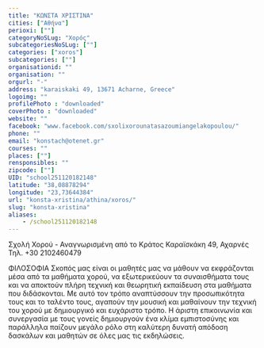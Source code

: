 ```yaml
---
title: "ΚΩΝΣΤΑ ΧΡΙΣΤΙΝΑ"
cities: ["Αθήνα"]
perioxi: [""]
categoryNoSLug: "Χορός"
subcategoriesNoSLug: [""]
categories: ["xoros"]
subcategories: [""]
organisationid: ""
organisation: ""
orgurl: "-"
address: "karaiskaki 49, 13671 Acharne, Greece"
logoimg: ""
profilePhoto : "downloaded"
coverPhoto : "downloaded"
website: ""
facebook: "www.facebook.com/sxolixorounatasazoumiangelakopoulou/"
phone: ""
email: "konstach@otenet.gr"
courses: ""
places: [""]
rensponsibles: ""
zipcode: [""]
UID: "school251120182148"
latitude: "38,08878294"
longitude: "23,73644384"
url: "konsta-xristina/athina/xoros/"
slug: "konsta-xristina"
aliases:
    - /school251120182148
---
```



Σχολή Χορού - Αναγνωρισμένη από το Κράτος Καραϊσκάκη 49, Αχαρνές Τηλ. +30 2102460479

ΦΙΛΟΣΟΦΙΑ Σκοπός μας είναι οι μαθητές μας να μάθουν να εκφράζονται μέσα από τα μαθήματα χορού, να εξωτερικεύουν τα συναισθήματα τους και να αποκτούν πλήρη τεχνική και θεωρητική εκπαίδευση στα μαθήματα που διδάσκονται. Με αυτό τον τρόπο αναπτύσσουν την προσωπικότητα τους και το ταλέντο τους, αγαπούν την μουσική και μαθαίνουν την τεχνική του χορού με δημιουργικό και ευχάριστο τρόπο. Η άριστη επικοινωνία και συνεργασία με τους γονείς δημιουργούν ένα κλίμα εμπιστοσύνης και παράλληλα παίζουν μεγάλο ρόλο στη καλύτερη δυνατή απόδοση δασκάλων και μαθητών σε όλες μας τις εκδηλώσεις.